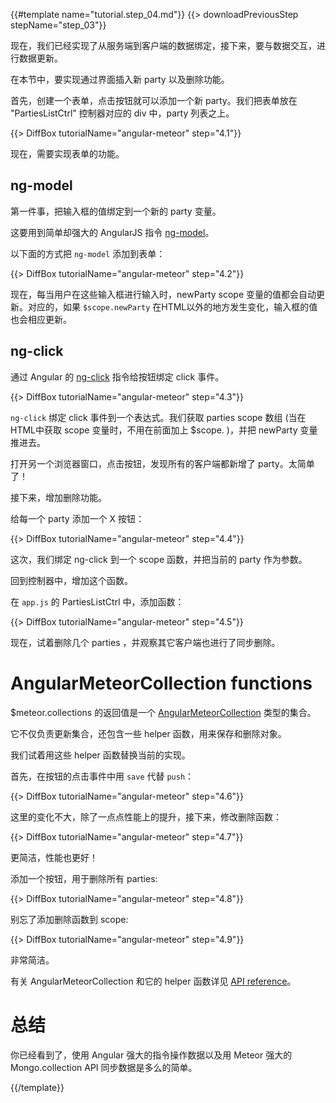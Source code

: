 {{#template name="tutorial.step_04.md"}}
{{> downloadPreviousStep stepName="step_03"}}

现在，我们已经实现了从服务端到客户端的数据绑定，接下来，要与数据交互，进行数据更新。

在本节中，要实现通过界面插入新 party 以及删除功能。

首先，创建一个表单，点击按钮就可以添加一个新 party。我们把表单放在 "PartiesListCtrl" 控制器对应的 div 中，party 列表之上。

{{> DiffBox tutorialName="angular-meteor" step="4.1"}}

现在，需要实现表单的功能。

## ng-model

第一件事，把输入框的值绑定到一个新的 party 变量。

这要用到简单却强大的 AngularJS 指令 [ng-model](https://docs.angularjs.org/api/ng/directive/ngModel)。

以下面的方式把 `ng-model` 添加到表单：

{{> DiffBox tutorialName="angular-meteor" step="4.2"}}

现在，每当用户在这些输入框进行输入时，newParty scope 变量的值都会自动更新。对应的，如果 `$scope.newParty` 在HTML以外的地方发生变化，输入框的值也会相应更新。

## ng-click

通过 Angular 的 [ng-click](https://docs.angularjs.org/api/ng/directive/ngClick) 指令给按钮绑定 click 事件。

{{> DiffBox tutorialName="angular-meteor" step="4.3"}}

`ng-click` 绑定 click 事件到一个表达式。我们获取 parties scope 数组 (当在HTML中获取 scope 变量时，不用在前面加上 $scope. )，并把 newParty 变量推进去。

打开另一个浏览器窗口，点击按钮，发现所有的客户端都新增了 party。太简单了！

接下来，增加删除功能。

给每一个 party 添加一个 X 按钮：

{{> DiffBox tutorialName="angular-meteor" step="4.4"}}

这次，我们绑定 ng-click 到一个 scope 函数，并把当前的 party 作为参数。

回到控制器中，增加这个函数。

在 `app.js` 的 PartiesListCtrl 中，添加函数：

{{> DiffBox tutorialName="angular-meteor" step="4.5"}}

现在，试着删除几个 parties ，并观察其它客户端也进行了同步删除。

# AngularMeteorCollection functions

$meteor.collections 的返回值是一个 [AngularMeteorCollection](/api/AngularMeteorCollection) 类型的集合。

它不仅负责更新集合，还包含一些 helper 函数，用来保存和删除对象。

我们试着用这些 helper 函数替换当前的实现。

首先，在按钮的点击事件中用 `save` 代替 `push`：

{{> DiffBox tutorialName="angular-meteor" step="4.6"}}

这里的变化不大，除了一点点性能上的提升，接下来，修改删除函数：

{{> DiffBox tutorialName="angular-meteor" step="4.7"}}

更简洁，性能也更好！

添加一个按钮，用于删除所有 parties:

{{> DiffBox tutorialName="angular-meteor" step="4.8"}}

别忘了添加删除函数到 scope:

{{> DiffBox tutorialName="angular-meteor" step="4.9"}}

非常简洁。

有关 AngularMeteorCollection 和它的 helper 函数详见 [API reference](/api/AngularMeteorCollection)。 

# 总结

你已经看到了，使用 Angular 强大的指令操作数据以及用 Meteor 强大的 Mongo.collection API 同步数据是多么的简单。

{{/template}}
